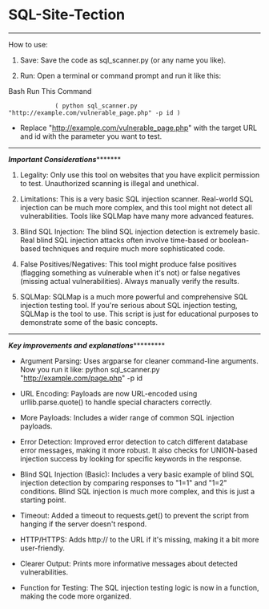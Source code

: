 # SQL-Site-Tection
________________________________________________________________________________________
How to use:

1) Save: Save the code as sql_scanner.py (or any name you like).


2) Run: Open a terminal or command prompt and run it like this:


Bash
    Run This Command

    
                 ( python sql_scanner.py "http://example.com/vulnerable_page.php" -p id )
 
* Replace "http://example.com/vulnerable_page.php" with the target URL and id with the parameter you want to test.

______________________________________________________________________________________________

 *********************************Important Considerations****************************************

1) Legality: Only use this tool on websites that you have explicit permission to test. Unauthorized scanning is illegal and unethical.

2) Limitations: This is a very basic SQL injection scanner. Real-world SQL injection can be much more complex, and this tool might not detect all vulnerabilities. Tools like SQLMap have many more advanced features.

3) Blind SQL Injection: The blind SQL injection detection is extremely basic. Real blind SQL injection attacks often involve time-based or boolean-based techniques and require much more sophisticated code.

4) False Positives/Negatives: This tool might produce false positives (flagging something as vulnerable when it's not) or false negatives (missing actual vulnerabilities). Always manually verify the results.

5) SQLMap: SQLMap is a much more powerful and comprehensive SQL injection testing tool. If you're serious about SQL injection testing, SQLMap is the tool to use. This script is just for educational purposes to demonstrate some of the basic concepts.
__________________________________________________________________________________________________________

*****************************Key improvements and explanations**************************************

* Argument Parsing: Uses argparse for cleaner command-line arguments.  Now you run it like: python sql_scanner.py "http://example.com/page.php" -p id

* URL Encoding:  Payloads are now URL-encoded using urllib.parse.quote() to handle special characters correctly.

* More Payloads:  Includes a wider range of common SQL injection payloads.

* Error Detection: Improved error detection to catch different database error messages, making it more robust.  It also checks for UNION-based injection success by looking for specific keywords in the response.

* Blind SQL Injection (Basic): Includes a very basic example of blind SQL injection detection by comparing responses to "1=1" and "1=2" conditions.  Blind SQL injection is much more complex, and this is just a starting point.

* Timeout: Added a timeout to requests.get() to prevent the script from hanging if the server doesn't respond.

* HTTP/HTTPS: Adds http:// to the URL if it's missing, making it a bit more user-friendly.

* Clearer Output:  Prints more informative messages about detected vulnerabilities.

* Function for Testing: The SQL injection testing logic is now in a function, making the code more organized.
